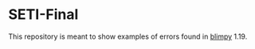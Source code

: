 # SETI-Final

This repository is meant to show examples of errors found in [blimpy](https://github.com/UCBerkeleySETI/blimpy) 1.19.
